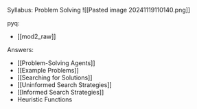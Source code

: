 Syllabus:
	Problem Solving
		![[Pasted image 20241119110140.png]]


pyq:
- [[mod2_raw]]

Answers:
- [[Problem-Solving Agents]]
- [[Example Problems]]
- [[Searching for Solutions]]
- [[Uninformed Search Strategies]]
- [[Informed Search Strategies]]
- Heuristic Functions
